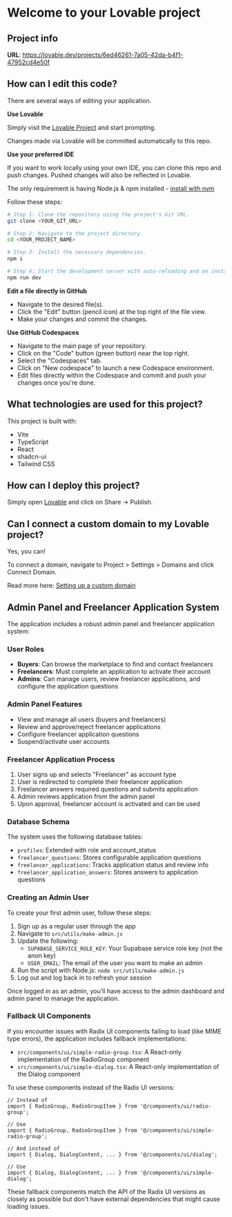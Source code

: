 # Welcome to your Lovable project

## Project info

**URL**: https://lovable.dev/projects/6ed46261-7a05-42da-b4f1-47952cd4e50f

## How can I edit this code?

There are several ways of editing your application.

**Use Lovable**

Simply visit the [Lovable Project](https://lovable.dev/projects/6ed46261-7a05-42da-b4f1-47952cd4e50f) and start prompting.

Changes made via Lovable will be committed automatically to this repo.

**Use your preferred IDE**

If you want to work locally using your own IDE, you can clone this repo and push changes. Pushed changes will also be reflected in Lovable.

The only requirement is having Node.js & npm installed - [install with nvm](https://github.com/nvm-sh/nvm#installing-and-updating)

Follow these steps:

```sh
# Step 1: Clone the repository using the project's Git URL.
git clone <YOUR_GIT_URL>

# Step 2: Navigate to the project directory.
cd <YOUR_PROJECT_NAME>

# Step 3: Install the necessary dependencies.
npm i

# Step 4: Start the development server with auto-reloading and an instant preview.
npm run dev
```

**Edit a file directly in GitHub**

- Navigate to the desired file(s).
- Click the "Edit" button (pencil icon) at the top right of the file view.
- Make your changes and commit the changes.

**Use GitHub Codespaces**

- Navigate to the main page of your repository.
- Click on the "Code" button (green button) near the top right.
- Select the "Codespaces" tab.
- Click on "New codespace" to launch a new Codespace environment.
- Edit files directly within the Codespace and commit and push your changes once you're done.

## What technologies are used for this project?

This project is built with:

- Vite
- TypeScript
- React
- shadcn-ui
- Tailwind CSS

## How can I deploy this project?

Simply open [Lovable](https://lovable.dev/projects/6ed46261-7a05-42da-b4f1-47952cd4e50f) and click on Share -> Publish.

## Can I connect a custom domain to my Lovable project?

Yes, you can!

To connect a domain, navigate to Project > Settings > Domains and click Connect Domain.

Read more here: [Setting up a custom domain](https://docs.lovable.dev/tips-tricks/custom-domain#step-by-step-guide)

## Admin Panel and Freelancer Application System

The application includes a robust admin panel and freelancer application system:

### User Roles

- **Buyers**: Can browse the marketplace to find and contact freelancers
- **Freelancers**: Must complete an application to activate their account
- **Admins**: Can manage users, review freelancer applications, and configure the application questions

### Admin Panel Features

- View and manage all users (buyers and freelancers)
- Review and approve/reject freelancer applications
- Configure freelancer application questions
- Suspend/activate user accounts

### Freelancer Application Process

1. User signs up and selects "Freelancer" as account type
2. User is redirected to complete their freelancer application
3. Freelancer answers required questions and submits application
4. Admin reviews application from the admin panel
5. Upon approval, freelancer account is activated and can be used

### Database Schema

The system uses the following database tables:

- `profiles`: Extended with role and account_status
- `freelancer_questions`: Stores configurable application questions
- `freelancer_applications`: Tracks application status and review info
- `freelancer_application_answers`: Stores answers to application questions

### Creating an Admin User

To create your first admin user, follow these steps:

1. Sign up as a regular user through the app
2. Navigate to `src/utils/make-admin.js`
3. Update the following:
   - `SUPABASE_SERVICE_ROLE_KEY`: Your Supabase service role key (not the anon key)
   - `USER_EMAIL`: The email of the user you want to make an admin
4. Run the script with Node.js: `node src/utils/make-admin.js`
5. Log out and log back in to refresh your session

Once logged in as an admin, you'll have access to the admin dashboard and admin panel to manage the application.

### Fallback UI Components

If you encounter issues with Radix UI components failing to load (like MIME type errors), the application includes fallback implementations:

- `src/components/ui/simple-radio-group.tsx`: A React-only implementation of the RadioGroup component
- `src/components/ui/simple-dialog.tsx`: A React-only implementation of the Dialog component

To use these components instead of the Radix UI versions:

```tsx
// Instead of
import { RadioGroup, RadioGroupItem } from '@/components/ui/radio-group';

// Use
import { RadioGroup, RadioGroupItem } from '@/components/ui/simple-radio-group';

// And instead of
import { Dialog, DialogContent, ... } from '@/components/ui/dialog';

// Use
import { Dialog, DialogContent, ... } from '@/components/ui/simple-dialog';
```

These fallback components match the API of the Radix UI versions as closely as possible but don't have external dependencies that might cause loading issues.
